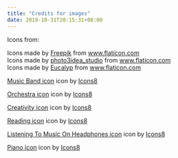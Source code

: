 ```yaml
---
title: "Credits for images"
date: 2019-10-31T20:15:31+08:00
---
```


Icons from:

<div>Icons made by <a href="https://www.flaticon.com/authors/freepik" title="Freepik">Freepik</a> from <a href="https://www.flaticon.com/"             title="Flaticon">www.flaticon.com</a></div>

<div>Icons made by <a href="https://www.flaticon.com/authors/photo3idea-studio" title="photo3idea_studio">photo3idea_studio</a> from <a href="https://www.flaticon.com/"     title="Flaticon">www.flaticon.com</a></div>

<div>Icons made by <a href="https://www.flaticon.com/authors/eucalyp" title="Eucalyp">Eucalyp</a> from <a href="https://www.flaticon.com/"             title="Flaticon">www.flaticon.com</a></div>

<a target="_blank" href="https://icons8.com/icons/set/music-band">Music Band icon</a> icon by <a target="_blank" href="https://icons8.com">Icons8</a>

<a target="_blank" href="https://icons8.com/icons/set/orchestra">Orchestra icon</a> icon by <a target="_blank" href="https://icons8.com">Icons8</a>

<a target="_blank" href="https://icons8.com/icons/set/creativity">Creativity icon</a> icon by <a target="_blank" href="https://icons8.com">Icons8</a>

<a target="_blank" href="https://icons8.com/icons/set/reading">Reading icon</a> icon by <a target="_blank" href="https://icons8.com">Icons8</a>

<a target="_blank" href="https://icons8.com/icons/set/listening-to-music-on-headphones">Listening To Music On Headphones icon</a> icon by <a target="_blank" href="https://icons8.com">Icons8</a>

<a target="_blank" href="https://icons8.com/icons/set/piano">Piano icon</a> icon by <a target="_blank" href="https://icons8.com">Icons8</a>